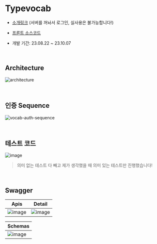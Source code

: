 # Typevocab
- [소개링크](https://typevocab.leemhoon00.com) (서버를 꺼놔서 로그인, 실사용은 불가능합니다!)
- [프론트 소스코드](https://github.com/leemhoon00/typevocab-client)
- 개발 기간: 23.08.22 ~ 23.10.07

  <br>

## Architecture
![architecture](https://github.com/leemhoon00/typevocab-server/assets/57895643/12cbc5d2-8462-42f7-a99f-5044531b3ff8)

<br>

## 인증 Sequence
![vocab-auth-sequence](https://github.com/leemhoon00/typevocab-server/assets/57895643/ea3c90e5-4031-4114-8adc-987900cce445)

<br>

## 테스트 코드
![image](https://github.com/leemhoon00/typevocab-server/assets/57895643/61d36fc8-2ced-4a90-ae1d-6f5a321e196c)

> 의미 없는 테스트 다 빼고 제가 생각했을 때 의미 있는 테스트만 진행했습니다!

<br>

## Swagger
|Apis|Detail|
|----|-----|
|![image](https://github.com/leemhoon00/typevocab-server/assets/57895643/c8e3375d-b67d-4976-9a4e-862c250d31e1)| ![image](https://github.com/leemhoon00/typevocab-server/assets/57895643/a31b1ce3-e4cf-407f-bfcb-25689db1c6a1)|

|Schemas|
|---|
|![image](https://github.com/leemhoon00/typevocab-server/assets/57895643/83cc2c45-1b73-47f1-8c79-2f3e84689170)|

